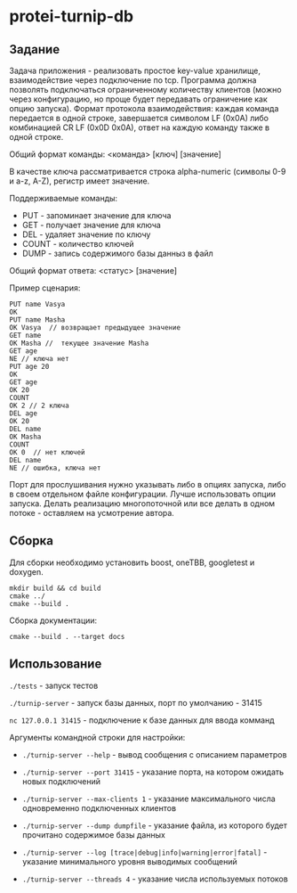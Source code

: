 # protei-turnip-db

## Задание

Задача приложения - реализовать простое key-value хранилище, взаимодействие через подключение по tcp. Программа должна позволять подключаться ограниченному количеству клиентов (можно через конфигурацию, но проще будет передавать ограничение как опцию запуска).  Формат протокола взаимодействия: каждая команда передается в одной строке, завершается символом LF (0x0A) либо комбинацией CR LF (0x0D 0x0A), ответ на каждую команду также в одной строке.

Общий формат команды: <команда> [ключ] [значение]

В качестве ключа рассматривается строка alpha-numeric (символы 0-9 и a-z, A-Z), регистр имеет значение.

Поддерживаемые команды:

* PUT <key> <value> - запоминает значение <value> для ключа <key>
* GET <key> - получает значение для ключа <key>
* DEL <key> - удаляет значение по ключу <key>
* COUNT - количество ключей
* DUMP <filename> - запись содержимого базы данныз в файл

Общий формат ответа: <статус> [значение]

Пример сценария:

```
PUT name Vasya
OK
PUT name Masha
OK Vasya  // возвращает предыдущее значение
GET name
OK Masha //  текущее значение Masha
GET age
NE // ключа нет
PUT age 20
OK
GET age 
OK 20  
COUNT
OK 2 // 2 ключа
DEL age
OK 20
DEL name
OK Masha
COUNT
OK 0  // нет ключей
DEL name
NE // ошибка, ключа нет
```

Порт для прослушивания нужно указывать либо в опциях запуска, либо в своем отдельном файле конфигурации. Лучше использовать опции запуска. Делать реализацию многопоточной или все делать в одном потоке - оставляем на усмотрение автора.

## Сборка

Для сборки необходимо установить boost, oneTBB, googletest и doxygen.

```
mkdir build && cd build
cmake ../
cmake --build .
```

Сборка документации:

```cmake --build . --target docs```

## Использование

```./tests``` - запуск тестов

```./turnip-server``` - запуск базы данных, порт по умолчанию - 31415

```nc 127.0.0.1 31415``` - подключение к базе данных для ввода комманд

Аргументы командной строки для настройки:

* ```./turnip-server --help``` - вывод сообщения с описанием параметров

* ```./turnip-server --port 31415``` - указание порта, на котором ожидать новых подключений

* ```./turnip-server --max-clients 1``` - указание максимального числа одновременно подключенных клиентов

* ```./turnip-server --dump dumpfile``` - указание файла, из которого будет прочитано содержимое базы данных

* ```./turnip-server --log [trace|debug|info|warning|error|fatal]``` - указание минимального уровня выводимых сообщений

* ```./turnip-server --threads 4``` - указание числа используемых потоков
